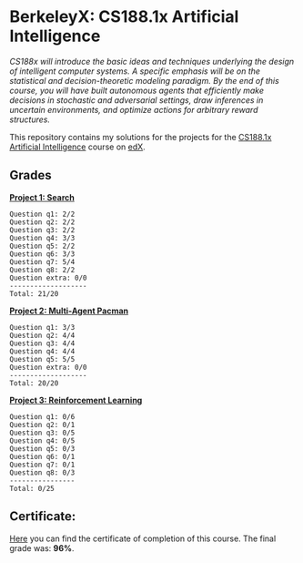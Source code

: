 BerkeleyX: CS188.1x Artificial Intelligence
===========================================

*CS188x will introduce the basic ideas and techniques underlying the design of intelligent computer systems. A specific
emphasis will be on the statistical and decision-theoretic modeling paradigm. By the end of this course, you will have
built autonomous agents that efficiently make decisions in stochastic and adversarial settings, draw inferences in
uncertain environments, and optimize actions for arbitrary reward structures.*

This repository contains my solutions for the projects for the
[CS188.1x Artificial Intelligence](https://courses.edx.org/courses/BerkeleyX/CS188.1x/2013_Spring/info) course on
[edX](https://www.edx.org/).


Grades
------

**[Project 1: Search](https://github.com/drolando/CS188.1-Artificial-Intelligence/tree/master/search)**

    Question q1: 2/2
    Question q2: 2/2
    Question q3: 2/2
    Question q4: 3/3
    Question q5: 2/2
    Question q6: 3/3
    Question q7: 5/4
    Question q8: 2/2
    Question extra: 0/0
    -------------------
    Total: 21/20

**[Project 2: Multi-Agent Pacman](https://github.com/drolando/CS188.1-Artificial-Intelligence/tree/master/multiagent)**

    Question q1: 3/3
    Question q2: 4/4
    Question q3: 4/4
    Question q4: 4/4
    Question q5: 5/5
    Question extra: 0/0
    -------------------
    Total: 20/20

**[Project 3: Reinforcement Learning](https://github.com/drolando/CS188.1-Artificial-Intelligence/tree/master/reinforcement)**

    Question q1: 0/6
    Question q2: 0/1
    Question q3: 0/5
    Question q4: 0/5
    Question q5: 0/3
    Question q6: 0/1
    Question q7: 0/1
    Question q8: 0/3
    ----------------
    Total: 0/25

Certificate:
------------

[Here](https://s3.amazonaws.com/verify.edx.org/downloads/46f7e55f2b134282afc8eee50493ce58/Certificate.pdf) you can find
the certificate of completion of this course. The final grade was: **96%**.
